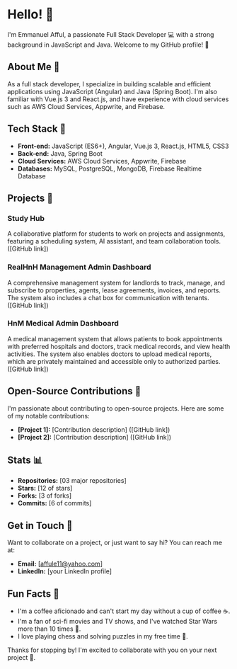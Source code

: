 # Hello! 👋

I'm Emmanuel Afful, a passionate Full Stack Developer 💻 with a strong background in JavaScript and Java. Welcome to my GitHub profile! 🎉

## About Me 🤔

As a full stack developer, I specialize in building scalable and efficient applications using JavaScript (Angular) and Java (Spring Boot). I'm also familiar with Vue.js 3 and React.js, and have experience with cloud services such as AWS Cloud Services, Appwrite, and Firebase.

## Tech Stack 🎯

* **Front-end:** JavaScript (ES6+), Angular, Vue.js 3, React.js, HTML5, CSS3
* **Back-end:** Java, Spring Boot
* **Cloud Services:** AWS Cloud Services, Appwrite, Firebase
* **Databases:** MySQL, PostgreSQL, MongoDB, Firebase Realtime Database

## Projects 🚀

### Study Hub

A collaborative platform for students to work on projects and assignments, featuring a scheduling system, AI assistant, and team collaboration tools. ([GitHub link])

### RealHnH Management Admin Dashboard

A comprehensive management system for landlords to track, manage, and subscribe to properties, agents, lease agreements, invoices, and reports. The system also includes a chat box for communication with tenants. ([GitHub link])

### HnM Medical Admin Dashboard

A medical management system that allows patients to book appointments with preferred hospitals and doctors, track medical records, and view health activities. The system also enables doctors to upload medical reports, which are privately maintained and accessible only to authorized parties. ([GitHub link])

## Open-Source Contributions 🌟

I'm passionate about contributing to open-source projects. Here are some of my notable contributions:

* **[Project 1]:** [Contribution description] ([GitHub link])
* **[Project 2]:** [Contribution description] ([GitHub link])

## Stats 📊

* **Repositories:** [03 major repositories]
* **Stars:** [12 of stars]
* **Forks:** [3 of forks]
* **Commits:** [6 of commits]

## Get in Touch 📲

Want to collaborate on a project, or just want to say hi? You can reach me at:

* **Email:** [affule11@yahoo.com]
* **LinkedIn:** [your LinkedIn profile]

## Fun Facts 🎉

* I'm a coffee aficionado and can't start my day without a cup of coffee ☕️.
* I'm a fan of sci-fi movies and TV shows, and I've watched Star Wars more than 10 times 🚀.
* I love playing chess and solving puzzles in my free time 🧩.

Thanks for stopping by! I'm excited to collaborate with you on your next project 🤝.